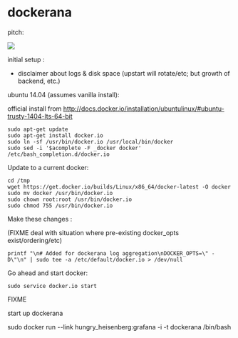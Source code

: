 dockerana
=========

pitch:

<img src="http://thecabin.net/sites/default/files/bigfoot.jpg">

initial setup :

* disclaimer about logs & disk space (upstart will rotate/etc; but growth of backend, etc.)

ubuntu 14.04 (assumes vanilla install):

official install from http://docs.docker.io/installation/ubuntulinux/#ubuntu-trusty-1404-lts-64-bit

```
sudo apt-get update
sudo apt-get install docker.io
sudo ln -sf /usr/bin/docker.io /usr/local/bin/docker
sudo sed -i '$acomplete -F _docker docker' /etc/bash_completion.d/docker.io
```

Update to a current docker:

```
cd /tmp
wget https://get.docker.io/builds/Linux/x86_64/docker-latest -O docker
sudo mv docker /usr/bin/docker.io
sudo chown root:root /usr/bin/docker.io
sudo chmod 755 /usr/bin/docker.io
```

Make these changes :

(FIXME deal with situation where pre-existing docker_opts exist/ordering/etc)

```
printf "\n# Added for dockerana log aggregation\nDOCKER_OPTS=\" -D\"\n" | sudo tee -a /etc/default/docker.io > /dev/null
```

Go ahead and start docker:

```
sudo service docker.io start
```

FIXME

start up dockerana

 sudo docker run --link hungry_heisenberg:grafana  -i -t dockerana /bin/bash
